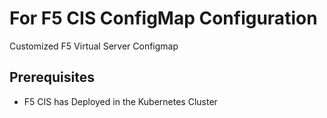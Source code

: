 # For F5 CIS  ConfigMap Configuration

Customized F5 Virtual Server Configmap

## Prerequisites
  - F5 CIS has Deployed in the Kubernetes Cluster
